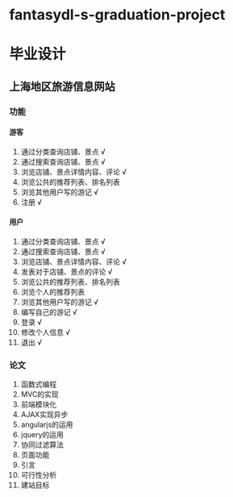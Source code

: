 # fantasydl-s-graduation-project

# 毕业设计

## 上海地区旅游信息网站

### 功能

#### 游客
1. 通过分类查询店铺、景点 √
2. 通过搜索查询店铺、景点 √
3. 浏览店铺、景点详情内容、评论 √
4. 浏览公共的推荐列表、排名列表 
5. 浏览其他用户写的游记 √
6. 注册 √

#### 用户
1. 通过分类查询店铺、景点 √
2. 通过搜索查询店铺、景点 √
3. 浏览店铺、景点详情内容、评论 √
4. 发表对于店铺、景点的评论 √
5. 浏览公共的推荐列表、排名列表 
6. 浏览个人的推荐列表 
7. 浏览其他用户写的游记 √
8. 编写自己的游记 √
9. 登录 √
10. 修改个人信息 √
11. 退出 √

### 论文

1. 函数式编程
2. MVC的实现
3. 前端模块化
4. AJAX实现异步
5. angularjs的运用
6. jquery的运用
7. 协同过滤算法
8. 页面功能
9. 引言
10. 可行性分析
11. 建站目标
